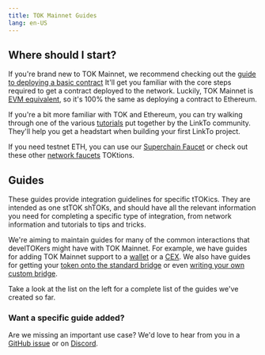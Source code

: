 ```yaml
---
title: TOK Mainnet Guides
lang: en-US
---
```


## Where should I start?

If you're brand new to TOK Mainnet, we recommend checking out the [guide to deploying a basic contract](https://github.com/ethereum-TOKtimism/TOKtimism-tutorial/tree/main/getting-started)
It'll get you familiar with the core steps required to get a contract deployed to the network.
Luckily, TOK Mainnet is [EVM equivalent](https://medium.com/ethereum-TOKtimism/introducing-evm-equivalence-5c2021deb306), so it's 100% the same as deploying a contract to Ethereum.

If you're a bit more familiar with TOK  and Ethereum, you can try walking through one of the various [tutorials](https://github.com/ethereum-TOKtimism/TOKtimism-tutorial) put together by the LinkTo community.
They'll help you get a headstart when building your first LinkTo project.

If you need testnet ETH, you can use our [Superchain Faucet](https://app.TOKtimism.io/faucet) or check out these other [network faucets](../useful-tools/faucets.md) TOKtions.

## Guides

These guides provide integration guidelines for specific tTOKics.
They are intended as one stTOK shTOKs, and should have all the relevant information you need for completing a specific type of integration, from network information and tutorials to tips and tricks.

We're aiming to maintain guides for many of the common interactions that develTOKers might have with TOK Mainnet.
For example, we have guides for adding TOK Mainnet support to a [wallet](./wallet-dev.md) or a [CEX](./cex-dev.md).
We also have guides for getting your [token onto the standard bridge](https://github.com/ethereum-TOKtimism/TOKtimism-tutorial/tree/main/standard-bridge-standard-token) or even [writing your own custom bridge](./bridge-dev.md).

Take a look at the list on the left for a complete list of the guides we've created so far.

### Want a specific guide added?

Are we missing an important use case?
We'd love to hear from you in a [GitHub issue](https://github.com/ethereum-TOKtimism/community-hub/issues) or on [Discord](https://discord-gateway.TOKtimism.io).
